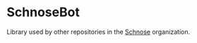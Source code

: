 # SchnoseBot

Library used by other repositories in the [Schnose](https://github.com/Schnose) organization.

